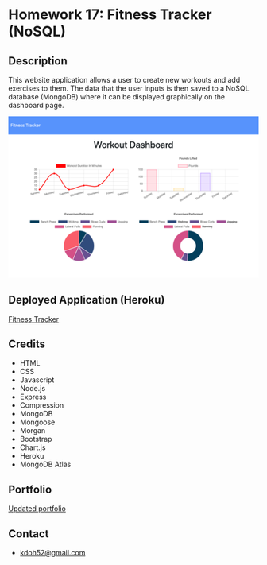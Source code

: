 # Homework 17: Fitness Tracker (NoSQL)

## Description
This website application allows a user to create new workouts and add exercises to them. The data that the user inputs is then saved to a NoSQL database (MongoDB) where it can be displayed graphically on the dashboard page. 

<img src="fitness-tracker.png" alt="fitness tracker screenshot">

## Deployed Application (Heroku)
<a href="https://lit-taiga-57650.herokuapp.com/">Fitness Tracker</a>

## Credits
* HTML
* CSS
* Javascript
* Node.js
* Express
* Compression
* MongoDB
* Mongoose
* Morgan
* Bootstrap
* Chart.js
* Heroku
* MongoDB Atlas

## Portfolio
<a href="https://kdoh52.github.io/">Updated portfolio</a>

## Contact
* kdoh52@gmail.com
